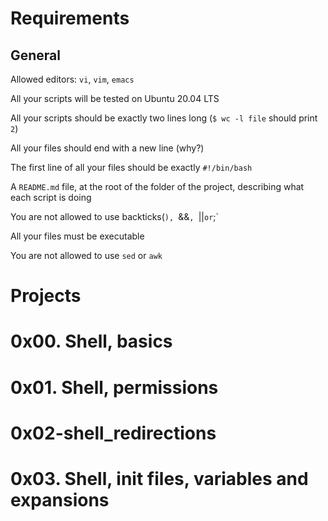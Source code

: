 # Requirements

## General
Allowed editors: `vi`, `vim`, `emacs`

All your scripts will be tested on Ubuntu 20.04 LTS

All your scripts should be exactly two lines long (`$ wc -l file` should print `2`)

All your files should end with a new line (why?)

The first line of all your files should be exactly `#!/bin/bash`

A `README.md` file, at the root of the folder of the project, describing what each script is doing

You are not allowed to use backticks(`), `&&`, `||` or `;`

All your files must be executable

You are not allowed to use `sed` or `awk`


# Projects

# 0x00. Shell, basics

# 0x01. Shell, permissions

# 0x02-shell_redirections

# 0x03. Shell, init files, variables and expansions

